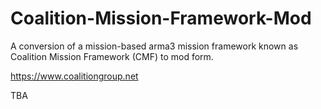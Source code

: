 # Coalition-Mission-Framework-Mod
A conversion of a mission-based arma3 mission framework known as Coalition Mission Framework (CMF) to mod form.

https://www.coalitiongroup.net

TBA
